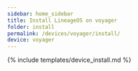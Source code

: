 ```yaml
---
sidebar: home_sidebar
title: Install LineageOS on voyager
folder: install
permalink: /devices/voyager/install/
device: voyager
---
```

{% include templates/device_install.md %}

